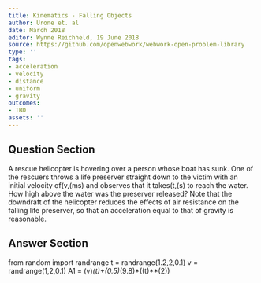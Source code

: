 ```yaml
---
title: Kinematics - Falling Objects
author: Urone et. al
date: March 2018
editor: Wynne Reichheld, 19 June 2018
source: https://github.com/openwebwork/webwork-open-problem-library
type: ''
tags:
- acceleration
- velocity
- distance
- uniform
- gravity
outcomes:
- TBD
assets: ''
---
```


## Question Section 

A rescue helicopter is hovering over a person whose boat has sunk. One of the rescuers throws a life preserver straight down to the victim with an initial velocity of(v,(ms) and observes that it takes(t,(s) to reach the water. How high above the water was the preserver released? Note that the downdraft of the helicopter reduces the effects of air resistance on the falling life preserver, so that an acceleration equal to that of gravity is reasonable.


## Answer Section

from random import randrange
t = randrange(1.2,2,0.1)
v = randrange(1,2,0.1)
A1 = (v)*(t)+(0.5)*(9.8)*((t)**(2))